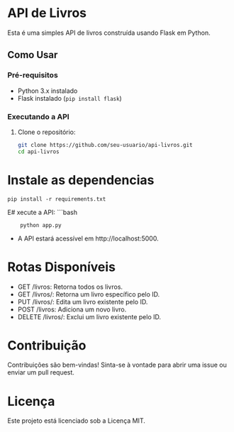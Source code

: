 # API de Livros

Esta é uma simples API de livros construída usando Flask em Python.

## Como Usar

### Pré-requisitos

- Python 3.x instalado
- Flask instalado (`pip install flask`)

### Executando a API

1. Clone o repositório:

    ```bash
    git clone https://github.com/seu-usuario/api-livros.git
    cd api-livros


# Instale as dependencias 

    pip install -r requirements.txt

E# xecute a API:
    ```bash
        
        python app.py

- A API estará acessível em http://localhost:5000.

# Rotas Disponíveis
- GET /livros: Retorna todos os livros.
- GET /livros/<id>: Retorna um livro específico pelo ID.
- PUT /livros/<id>: Edita um livro existente pelo ID.
- POST /livros: Adiciona um novo livro.
- DELETE /livros/<id>: Exclui um livro existente pelo ID.

# Contribuição
Contribuições são bem-vindas! Sinta-se à vontade para abrir uma issue ou enviar um pull request.

# Licença
Este projeto está licenciado sob a Licença MIT.

